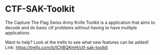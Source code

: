 # CTF-SAK-Toolkit
The Capture The Flag Swiss Army Knife Toolkit is a application that aims to decode and do basic ctf problems without having to have multiple applications


Want to help? Look at the trello to see what new features can be added!
Link: https://trello.com/b/IChBQKmH/ctf-sak-toolkit
